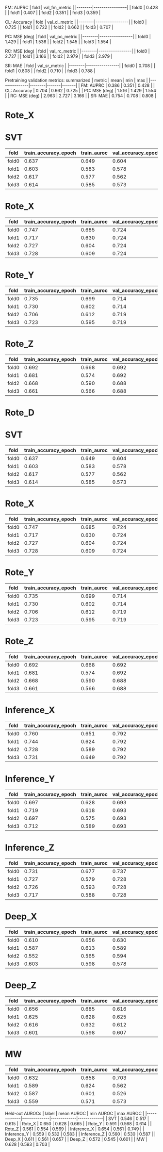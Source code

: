 

FM: AUPRC
| fold   |   val_fm_metric |
|--------|-----------------|
| fold0  |           0.428 |
| fold1  |           0.407 |
| fold2  |           0.351 |
| fold3  |           0.359 |

CL: Accuracy
| fold   |   val_cl_metric |
|--------|-----------------|
| fold0  |           0.725 |
| fold1  |           0.722 |
| fold2  |           0.662 |
| fold3  |           0.707 |

PC: MSE (deg)
| fold   |   val_pc_metric |
|--------|-----------------|
| fold0  |           1.429 |
| fold1  |           1.536 |
| fold2  |           1.545 |
| fold3  |           1.554 |

RC: MSE (deg)
| fold   |   val_rc_metric |
|--------|-----------------|
| fold0  |           2.727 |
| fold1  |           3.166 |
| fold2  |           2.979 |
| fold3  |           2.979 |

SR: MAE
| fold   |   val_sr_metric |
|--------|-----------------|
| fold0  |           0.708 |
| fold1  |           0.808 |
| fold2  |           0.710 |
| fold3  |           0.788 |

Pretraining validation metrics: summarized
| metric        |   mean |   min |   max |
|---------------|--------|-------|-------|
| FM: AUPRC     |  0.386 | 0.351 | 0.428 |
| CL: Accuracy  |  0.704 | 0.662 | 0.725 |
| PC: MSE (deg) |  1.516 | 1.429 | 1.554 |
| RC: MSE (deg) |  2.963 | 2.727 | 3.166 |
| SR: MAE       |  0.754 | 0.708 | 0.808 |

# Rote_X


# SVT



| fold   |   train_accuracy_epoch |   train_auroc |   val_accuracy_epoch |   val_auroc |
|--------|------------------------|---------------|----------------------|-------------|
| fold0  |                  0.637 |         0.649 |                0.604 |       0.615 |
| fold1  |                  0.603 |         0.583 |                0.578 |       0.517 |
| fold2  |                  0.617 |         0.577 |                0.562 |       0.533 |
| fold3  |                  0.614 |         0.585 |                0.573 |       0.517 |

# Rote_X



| fold   |   train_accuracy_epoch |   train_auroc |   val_accuracy_epoch |   val_auroc |
|--------|------------------------|---------------|----------------------|-------------|
| fold0  |                  0.747 |         0.685 |                0.724 |       0.665 |
| fold1  |                  0.717 |         0.630 |                0.724 |       0.628 |
| fold2  |                  0.727 |         0.604 |                0.724 |       0.656 |
| fold3  |                  0.728 |         0.609 |                0.724 |       0.653 |

# Rote_Y



| fold   |   train_accuracy_epoch |   train_auroc |   val_accuracy_epoch |   val_auroc |
|--------|------------------------|---------------|----------------------|-------------|
| fold0  |                  0.735 |         0.699 |                0.714 |       0.614 |
| fold1  |                  0.730 |         0.602 |                0.714 |       0.579 |
| fold2  |                  0.706 |         0.612 |                0.719 |       0.604 |
| fold3  |                  0.723 |         0.595 |                0.719 |       0.568 |

# Rote_Z



| fold   |   train_accuracy_epoch |   train_auroc |   val_accuracy_epoch |   val_auroc |
|--------|------------------------|---------------|----------------------|-------------|
| fold0  |                  0.692 |         0.668 |                0.692 |       0.569 |
| fold1  |                  0.681 |         0.574 |                0.692 |       0.562 |
| fold2  |                  0.668 |         0.590 |                0.688 |       0.554 |
| fold3  |                  0.661 |         0.566 |                0.688 |       0.557 |

# Rote_D


# SVT



| fold   |   train_accuracy_epoch |   train_auroc |   val_accuracy_epoch |   val_auroc |
|--------|------------------------|---------------|----------------------|-------------|
| fold0  |                  0.637 |         0.649 |                0.604 |       0.615 |
| fold1  |                  0.603 |         0.583 |                0.578 |       0.517 |
| fold2  |                  0.617 |         0.577 |                0.562 |       0.533 |
| fold3  |                  0.614 |         0.585 |                0.573 |       0.517 |

# Rote_X



| fold   |   train_accuracy_epoch |   train_auroc |   val_accuracy_epoch |   val_auroc |
|--------|------------------------|---------------|----------------------|-------------|
| fold0  |                  0.747 |         0.685 |                0.724 |       0.665 |
| fold1  |                  0.717 |         0.630 |                0.724 |       0.628 |
| fold2  |                  0.727 |         0.604 |                0.724 |       0.656 |
| fold3  |                  0.728 |         0.609 |                0.724 |       0.653 |

# Rote_Y



| fold   |   train_accuracy_epoch |   train_auroc |   val_accuracy_epoch |   val_auroc |
|--------|------------------------|---------------|----------------------|-------------|
| fold0  |                  0.735 |         0.699 |                0.714 |       0.614 |
| fold1  |                  0.730 |         0.602 |                0.714 |       0.579 |
| fold2  |                  0.706 |         0.612 |                0.719 |       0.604 |
| fold3  |                  0.723 |         0.595 |                0.719 |       0.568 |

# Rote_Z



| fold   |   train_accuracy_epoch |   train_auroc |   val_accuracy_epoch |   val_auroc |
|--------|------------------------|---------------|----------------------|-------------|
| fold0  |                  0.692 |         0.668 |                0.692 |       0.569 |
| fold1  |                  0.681 |         0.574 |                0.692 |       0.562 |
| fold2  |                  0.668 |         0.590 |                0.688 |       0.554 |
| fold3  |                  0.661 |         0.566 |                0.688 |       0.557 |

# Inference_X



| fold   |   train_accuracy_epoch |   train_auroc |   val_accuracy_epoch |   val_auroc |
|--------|------------------------|---------------|----------------------|-------------|
| fold0  |                  0.760 |         0.651 |                0.792 |       0.749 |
| fold1  |                  0.744 |         0.624 |                0.792 |       0.656 |
| fold2  |                  0.728 |         0.589 |                0.792 |       0.651 |
| fold3  |                  0.731 |         0.649 |                0.792 |       0.561 |

# Inference_Y



| fold   |   train_accuracy_epoch |   train_auroc |   val_accuracy_epoch |   val_auroc |
|--------|------------------------|---------------|----------------------|-------------|
| fold0  |                  0.697 |         0.628 |                0.693 |       0.583 |
| fold1  |                  0.719 |         0.618 |                0.693 |       0.554 |
| fold2  |                  0.697 |         0.575 |                0.693 |       0.566 |
| fold3  |                  0.712 |         0.589 |                0.693 |       0.532 |

# Inference_Z



| fold   |   train_accuracy_epoch |   train_auroc |   val_accuracy_epoch |   val_auroc |
|--------|------------------------|---------------|----------------------|-------------|
| fold0  |                  0.731 |         0.677 |                0.737 |       0.539 |
| fold1  |                  0.727 |         0.579 |                0.728 |       0.587 |
| fold2  |                  0.726 |         0.593 |                0.728 |       0.582 |
| fold3  |                  0.717 |         0.588 |                0.728 |       0.530 |

# Deep_X



| fold   |   train_accuracy_epoch |   train_auroc |   val_accuracy_epoch |   val_auroc |
|--------|------------------------|---------------|----------------------|-------------|
| fold0  |                  0.610 |         0.656 |                0.630 |       0.657 |
| fold1  |                  0.587 |         0.613 |                0.589 |       0.629 |
| fold2  |                  0.552 |         0.565 |                0.594 |       0.595 |
| fold3  |                  0.603 |         0.598 |                0.578 |       0.561 |

# Deep_Z



| fold   |   train_accuracy_epoch |   train_auroc |   val_accuracy_epoch |   val_auroc |
|--------|------------------------|---------------|----------------------|-------------|
| fold0  |                  0.656 |         0.685 |                0.616 |       0.582 |
| fold1  |                  0.625 |         0.628 |                0.625 |       0.601 |
| fold2  |                  0.616 |         0.632 |                0.612 |       0.560 |
| fold3  |                  0.601 |         0.598 |                0.607 |       0.545 |

# MW



| fold   |   train_accuracy_epoch |   train_auroc |   val_accuracy_epoch |   val_auroc |
|--------|------------------------|---------------|----------------------|-------------|
| fold0  |                  0.632 |         0.658 |                0.703 |       0.703 |
| fold1  |                  0.589 |         0.624 |                0.562 |       0.600 |
| fold2  |                  0.587 |         0.601 |                0.526 |       0.593 |
| fold3  |                  0.559 |         0.571 |                0.573 |       0.616 |

Held-out AUROCs
| label       |   mean AUROC |   min AUROC |   max AUROC |
|-------------|--------------|-------------|-------------|
| SVT         |        0.546 |       0.517 |       0.615 |
| Rote_X      |        0.650 |       0.628 |       0.665 |
| Rote_Y      |        0.591 |       0.568 |       0.614 |
| Rote_Z      |        0.561 |       0.554 |       0.569 |
| Inference_X |        0.654 |       0.561 |       0.749 |
| Inference_Y |        0.559 |       0.532 |       0.583 |
| Inference_Z |        0.560 |       0.530 |       0.587 |
| Deep_X      |        0.611 |       0.561 |       0.657 |
| Deep_Z      |        0.572 |       0.545 |       0.601 |
| MW          |        0.628 |       0.593 |       0.703 |